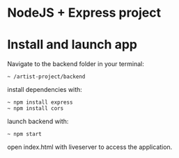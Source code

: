 # NodeJS + Express project

# Install and launch app
 Navigate to the backend folder in your terminal:

    ~ /artist-project/backend

 install dependencies with:

    ~ npm install express
    ~ npm install cors

launch backend with:

    ~ npm start

open index.html with liveserver to access the application. 